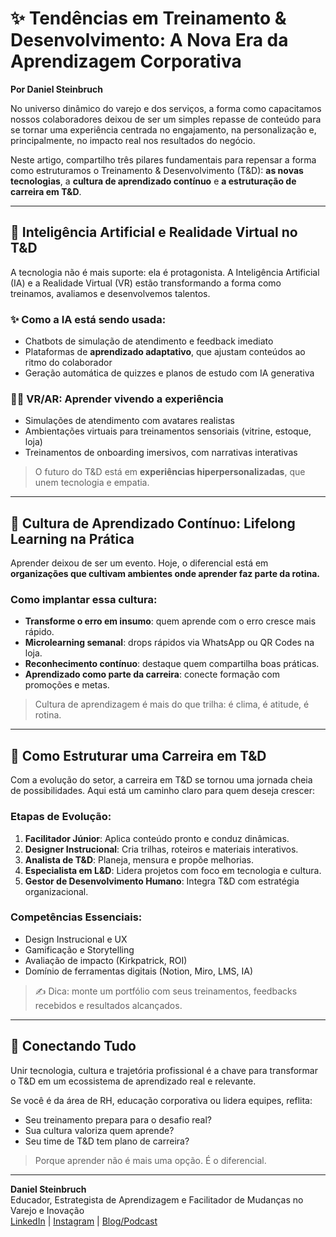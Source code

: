 # ✨ Tendências em Treinamento & Desenvolvimento: A Nova Era da Aprendizagem Corporativa

**Por Daniel Steinbruch**

No universo dinâmico do varejo e dos serviços, a forma como capacitamos nossos colaboradores deixou de ser um simples repasse de conteúdo para se tornar uma experiência centrada no engajamento, na personalização e, principalmente, no impacto real nos resultados do negócio.

Neste artigo, compartilho três pilares fundamentais para repensar a forma como estruturamos o Treinamento & Desenvolvimento (T&D): **as novas tecnologias**, a **cultura de aprendizado contínuo** e **a estruturação de carreira em T&D**.

---

## 🤖 Inteligência Artificial e Realidade Virtual no T&D

A tecnologia não é mais suporte: ela é protagonista. A Inteligência Artificial (IA) e a Realidade Virtual (VR) estão transformando a forma como treinamos, avaliamos e desenvolvemos talentos.

### ✨ Como a IA está sendo usada:
- Chatbots de simulação de atendimento e feedback imediato
- Plataformas de **aprendizado adaptativo**, que ajustam conteúdos ao ritmo do colaborador
- Geração automática de quizzes e planos de estudo com IA generativa

### 🧑‍💼 VR/AR: Aprender vivendo a experiência
- Simulações de atendimento com avatares realistas
- Ambientações virtuais para treinamentos sensoriais (vitrine, estoque, loja)
- Treinamentos de onboarding imersivos, com narrativas interativas

> O futuro do T&D está em **experiências hiperpersonalizadas**, que unem tecnologia e empatia.

---

## 🌱 Cultura de Aprendizado Contínuo: Lifelong Learning na Prática

Aprender deixou de ser um evento. Hoje, o diferencial está em **organizações que cultivam ambientes onde aprender faz parte da rotina.**

### Como implantar essa cultura:
- **Transforme o erro em insumo**: quem aprende com o erro cresce mais rápido.
- **Microlearning semanal**: drops rápidos via WhatsApp ou QR Codes na loja.
- **Reconhecimento contínuo**: destaque quem compartilha boas práticas.
- **Aprendizado como parte da carreira**: conecte formação com promoções e metas.

> Cultura de aprendizagem é mais do que trilha: é clima, é atitude, é rotina.

---

## 💼 Como Estruturar uma Carreira em T&D

Com a evolução do setor, a carreira em T&D se tornou uma jornada cheia de possibilidades. Aqui está um caminho claro para quem deseja crescer:

### Etapas de Evolução:
1. **Facilitador Júnior**: Aplica conteúdo pronto e conduz dinâmicas.
2. **Designer Instrucional**: Cria trilhas, roteiros e materiais interativos.
3. **Analista de T&D**: Planeja, mensura e propõe melhorias.
4. **Especialista em L&D**: Lidera projetos com foco em tecnologia e cultura.
5. **Gestor de Desenvolvimento Humano**: Integra T&D com estratégia organizacional.

### Competências Essenciais:
- Design Instrucional e UX
- Gamificação e Storytelling
- Avaliação de impacto (Kirkpatrick, ROI)
- Domínio de ferramentas digitais (Notion, Miro, LMS, IA)

> ✍️ Dica: monte um portfólio com seus treinamentos, feedbacks recebidos e resultados alcançados.

---

## 🔄 Conectando Tudo

Unir tecnologia, cultura e trajetória profissional é a chave para transformar o T&D em um ecossistema de aprendizado real e relevante.

Se você é da área de RH, educação corporativa ou lidera equipes, reflita:

- Seu treinamento prepara para o desafio real?  
- Sua cultura valoriza quem aprende?  
- Seu time de T&D tem plano de carreira?

> Porque aprender não é mais uma opção. É o diferencial.

---

**Daniel Steinbruch**  
Educador, Estrategista de Aprendizagem e Facilitador de Mudanças no Varejo e Inovação  
[LinkedIn](https://www.linkedin.com/in/daniel-steinbruch-a1115a164/) | [Instagram](#) | [Blog/Podcast](#)
